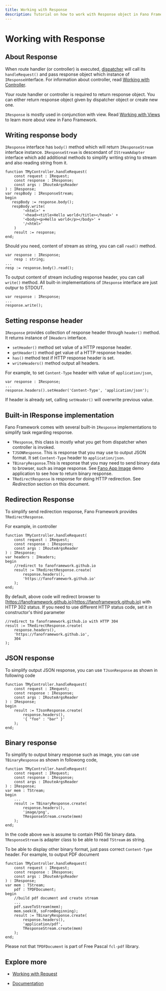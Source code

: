 ```yaml
---
title: Working with Response
description: Tutorial on how to work with Response object in Fano Framework
---
```


<h1 class="major">Working with Response</h1>

## About Response

When route handler (or controller) is executed, [dispatcher](/dispatcher) will
call its `handleRequest()` and pass response object which instance of `IResponse`interface. For information about controller, read [Working with Controller](/working-with-controllers).

Your route handler or controller is required to return response object. You can either return response object given by dispatcher object or create new one.

`IResponse` is mostly used in conjunction with view. Read [Working with Views](/working-with-views) to learn more about view in Fano Framework.


## Writing response body

`IResponse` interface has `body()` method which will return `IResponseStream`
interface instance. `IResponseStream` is descendant of `IStreamAdapter` interface
which add additional methods to simplify writing string to stream and also reading string from it.

```
function TMyController.handleRequest(
    const request : IRequest;
    const response : IResponse;
    const args : IRouteArgsReader
) : IResponse;
var respBody : IResponseStream;
begin
   respBody := response.body();
   respBody.write(
        '<html>' +
        '<head><title>Hello world</title></head>' +
        '<body><p>Hello world</p></body>' +
        '/<html>'
    )
    result := response;
end;
```

Should you need, content of stream as string, you can call `read()` method.

```
var response : IResponse;
    resp : string;
...
resp := response.body().read();
```

To output content of stream including response header, you can call `write()` method.
All built-in implementations of `IResponse` interface are just outpur to STDOUT.

```
var response : IResponse;
...
response.write();
```

## Setting response header

`IResponse` provides collection of response header through `header()` method.
It returns instance of `IHeaders` interface.

- `setHeader()` method set value of a HTTP response header.
- `getHeader()` method get value of a HTTP response header.
- `has()` method test if HTTP response header is set.
- `writeHeaders()` method output all headers.

For example, to set `Content-Type` header with value of `application/json`,

```
var response : IResponse;
...
response.headers().setHeader('Content-Type', 'application/json');
```

If header is already set, calling `setHeader()` will overwrite previous value.

## Built-in IResponse implementation

Fano Framework comes with several built-in `IResponse` implementations to simplify task regarding response.

- `TResponse`, this class is mostly what you get from dispatcher when controller is invoked.
- `TJSONResponse`. This is response that you may use to output JSON format. It set `Content-Type` header to `application/json`.
- `TBinaryResponse`.This is response that you may need to send binary data to browser, such as image response. See [Fano App Image](https://github.com/fanoframework/fano-app-img) demo application to see how to return binary response.
- `TRedirectResponse` is response for doing HTTP redirection. See *Redirection* section on this document.

## Redirection Response

To simplify send redirection response, Fano Framework provides `TRedirectResponse`.

For example, in controller

```
function TMyController.handleRequest(
    const request : IRequest;
    const response : IResponse;
    const args : IRouteArgsReader
) : IResponse;
var headers : IHeaders;
begin
    //redirect to fanoframework.github.io
    result := TRedirectResponse.create(
        response.headers(),
        'https://fanoframework.github.io'
    );
end;
```

By default, above code will redirect browser to [https://fanoframework.github.io](https://fanoframework.github.io) with HTTP 302 status. If you need to use different HTTP status code, set it in constructor's third parameter

```
//redirect to fanoframework.github.io with HTTP 304
result := TRedirectResponse.create(
    response.headers(),
    'https://fanoframework.github.io',
    304
);
```

## JSON response

To simplify output JSON response, you can use `TJsonResponse` as shown in following code

```
function TMyController.handleRequest(
    const request : IRequest;
    const response : IResponse;
    const args : IRouteArgsReader
) : IResponse;
begin
    result := TJsonResponse.create(
        response.headers(),
        '{ "foo" : "bar" }'
    );
end;
```

## Binary response

To simplify to output binary response such as image, you can use `TBinaryResponse` as shown in followong code,

```
function TMyController.handleRequest(
    const request : IRequest;
    const response : IResponse;
    const args : IRouteArgsReader
) : IResponse;
var mem : TStream;
begin
    ...
    result := TBinaryResponse.create(
        response.headers(),
        'image/png',
        TResponseStream.create(mem)
    );
end;
```

In the code above `mem` is assume to contain PNG file binary data. `TResponseStream` is adapter class to be able to read `TStream` as string.

To be able to display other binary format, just pass correct `Content-Type` header. For example, to output PDF document

```
function TMyController.handleRequest(
    const request : IRequest;
    const response : IResponse;
    const args : IRouteArgsReader
) : IResponse;
var mem : TStream;
    pdf : TPDFDocument;
begin
    //build pdf document and create stream
    ...
    pdf.saveToStream(mem);
    mem.seek(0, soFromBeginning);
    result := TBinaryResponse.create(
        response.headers(),
        'application/pdf',
        TResponseStream.create(mem)
    );
end;
```

Please not that `TPDFDocument` is part of Free Pascal `fcl-pdf` library.

## Explore more

- [Working with Request](/working-with-request)

<ul class="actions">
    <li><a href="/documentation" class="button">Documentation</a></li>
</ul>

